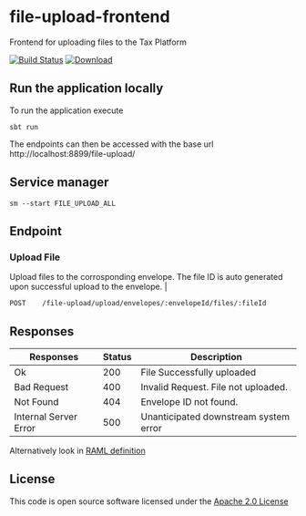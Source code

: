 # file-upload-frontend

Frontend for uploading files to the Tax Platform

[![Build Status](https://travis-ci.org/hmrc/file-upload-frontend.svg?branch=master)](https://travis-ci.org/hmrc/file-upload-frontend) [ ![Download](https://api.bintray.com/packages/hmrc/releases/file-upload-frontend/images/download.svg) ](https://bintray.com/hmrc/releases/file-upload-frontend/_latestVersion)

## Run the application locally

To run the application execute

```
sbt run
```

The endpoints can then be accessed with the base url http://localhost:8899/file-upload/

## Service manager

```
sm --start FILE_UPLOAD_ALL
```

## Endpoint

### Upload File
Upload files to the corrosponding envelope. The file ID is auto generated upon successful upload to the envelope. |


```
POST    /file-upload/upload/envelopes/:envelopeId/files/:fileId
```
## Responses
| Responses    | Status    | Description |
| --------|---------|-------|
| Ok  | 200   | File Successfully uploaded  |
| Bad Request  | 400   |  Invalid Request. File not uploaded. |
| Not Found | 404   |  Envelope ID not found. |
| Internal Server Error  | 500   |  Unanticipated downstream system error |

Alternatively look in [RAML definition](raml/file-upload-frontend.raml)
            
## License

This code is open source software licensed under the [Apache 2.0 License]("http://www.apache.org/licenses/LICENSE-2.0.html")
